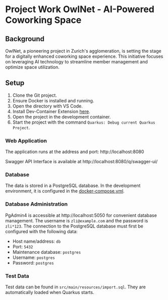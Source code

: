 # Project Work OwlNet - AI-Powered Coworking Space

## Background

OwlNet, a pioneering project in Zurich's agglomeration, is setting the stage for a digitally enhanced coworking space experience. This initiative focuses on leveraging AI technology to streamline member management and optimize space utilization.

## Setup

1. Clone the Git project.
2. Ensure Docker is installed and running.
3. Open the directory with VS Code.
4. Install Dev-Container Extension [here](https://marketplace.visualstudio.com/items?itemName=ms-vscode-remote.remote-containers).
5. Open the project in the development container.
6. Start the project with the command `Quarkus: Debug current Quarkus Project`.

### Web Application

The application runs at the address and port: http://localhost:8080

Swagger API Interface is available at http://localhost:8080/q/swagger-ui/

### Database

The data is stored in a PostgreSQL database. In the development environment, it is configured in the [docker-compose.yml](./.devcontainer/docker-compose.yml).

### Database Administration

PgAdmin4 is accessible at http://localhost:5050 for convenient database management. The username is `zli@example.com` and the password is `zli*123`. The connection to the PostgreSQL database must first be configured with the following data:
 - Host name/address: `db`
 - Port: `5432`
 - Maintenance database: `postgres`
 - Username: `postgres`
 - Password: `postgres`

### Test Data

Test data can be found in `src/main/resources/import.sql`. They are automatically loaded when Quarkus starts.